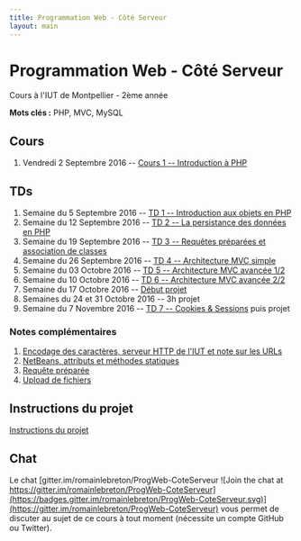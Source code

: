 ```yaml
---
title: Programmation Web - Côté Serveur
layout: main
---
```


# Programmation Web - Côté Serveur
Cours à l'IUT de Montpellier - 2ème année

**Mots clés :** PHP, MVC, MySQL

## Cours

1. Vendredi 2 Septembre 2016 -- [Cours 1 -- Introduction à PHP](classes/class1.html)

## TDs

1. Semaine du 5 Septembre 2016 -- [TD 1 -- Introduction aux objets en PHP](tutorials/tutorial1.html) 
1. Semaine du 12 Septembre 2016 -- [TD 2 -- La persistance des données en PHP](tutorials/tutorial2.html)
1. Semaine du 19 Septembre 2016 -- [TD 3 -- Requêtes préparées et association de classes](tutorials/tutorial3.html)
1. Semaine du 26 Septembre 2016 --  [TD 4 -- Architecture MVC simple](tutorials/tutorial4.html)
1. Semaine du 03 Octobre 2016 --  [TD 5 -- Architecture MVC avancée 1/2](tutorials/tutorial5.html)
1. Semaine du 10 Octobre 2016 --  [TD 6 -- Architecture MVC avancée 2/2](tutorials/tutorial6.html)
1. Semaine du 17 Octobre 2016 -- [Début projet](projet.html)
1. Semaines du 24 et 31 Octobre 2016 -- 3h projet
1. Semaine du 7 Novembre 2016 --
   [TD 7 -- Cookies & Sessions](tutorials/tutorial7.html) puis projet
<!-- 1. Semaine du 16 Novembre 2016 -- -->
<!--    [TD 8 -- Authentification & Validation par email](tutorials/tutorial8.html) -->
<!--    puis projet -->
<!-- 1. Semaine du 21 Novembre 2016 --  3h projet -->
<!-- 1. Semaine du 28 Novembre 2016 -- 3h projet -->
<!-- 1. Semaine du 5 Décembre 2016 -- 3h projet -->
<!-- 1. Semaine du 12 Décembre 2016 -- soutenances du projet -->

### Notes complémentaires

1. [Encodage des caractères, serveur HTTP de l'IUT et note sur les URLs]({{site.baseurl}}/assets/tut1-complement.html)
2. [NetBeans, attributs et méthodes statiques]({{site.baseurl}}/assets/tut2-complement.html)
3. [Requête préparée]({{site.baseurl}}/assets/tut3-complement.html)
4. [Upload de fichiers]({{site.baseurl}}/assets/tut4-complement.html)

## Instructions du projet

[Instructions du projet](projet.html)

## Chat

Le chat
[gitter.im/romainlebreton/ProgWeb-CoteServeur ![Join the chat at https://gitter.im/romainlebreton/ProgWeb-CoteServeur](https://badges.gitter.im/romainlebreton/ProgWeb-CoteServeur.svg)](https://gitter.im/romainlebreton/ProgWeb-CoteServeur)
vous permet de discuter au sujet de ce cours à tout moment (nécessite un compte GitHub ou Twitter).
